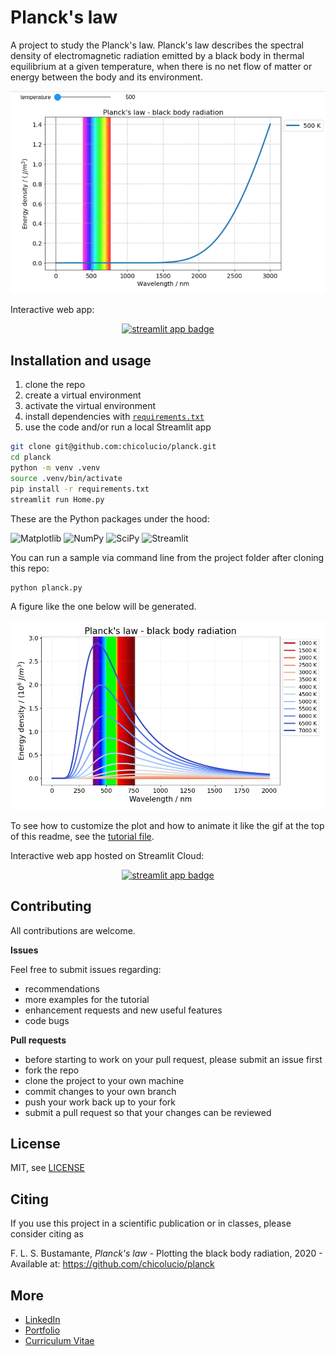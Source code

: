 # Planck's law

A project to study the Planck's law. Planck's law describes the spectral
density of electromagnetic radiation emitted by a black body in thermal
equilibrium at a given temperature, when there is no net flow of matter or
energy between the body and its environment.

![Animation gif](animation.gif)

Interactive web app:

<p align="center">
<a href="https://planck.streamlitapp.com/" target="_blank">
<img src="https://img.shields.io/badge/-Streamlit%20app-FF4B4B?style=for-the-badge&logo=Streamlit&logoColor=white" alt="streamlit app badge"></a>
</p>

## Installation and usage

1. clone the repo
2. create a virtual environment
3. activate the virtual environment
4. install dependencies with [`requirements.txt`](requirements.txt)
5. use the code and/or run a local Streamlit app

```bash
git clone git@github.com:chicolucio/planck.git
cd planck
python -m venv .venv
source .venv/bin/activate
pip install -r requirements.txt
streamlit run Home.py
```

These are the Python packages under the hood:

![Matplotlib](https://img.shields.io/badge/Matplotlib-3670A0.svg?style=plastic&logo=&logoColor=white)
![NumPy](https://img.shields.io/badge/NumPy-%23013243.svg?style=plastic&logo=numpy&logoColor=white)
![SciPy](https://img.shields.io/badge/SciPy-8CAAe6.svg?style=plastic&logo=scipy&logoColor=white)
![Streamlit](https://img.shields.io/badge/Streamlit-FF4B4B.svg?style=plastic&logo=streamlit&logoColor=white)

You can run a sample via command line from the project folder after cloning this repo:

```bash
python planck.py
```

A figure like the one below will be generated.

![Command line sample](command_line_sample.png)

To see how to customize the plot and how to animate it like the gif at the top
of this readme, see the [tutorial file](tutorial.ipynb).

Interactive web app hosted on Streamlit Cloud:

<p align="center">
<a href="https://planck.streamlitapp.com/" target="_blank">
<img src="https://img.shields.io/badge/-Streamlit%20app-FF4B4B?style=for-the-badge&logo=Streamlit&logoColor=white" alt="streamlit app badge"></a>
</p>

## Contributing

All contributions are welcome.

**Issues**

Feel free to submit issues regarding:

- recommendations
- more examples for the tutorial
- enhancement requests and new useful features
- code bugs

**Pull requests**

- before starting to work on your pull request, please submit an issue first
- fork the repo
- clone the project to your own machine
- commit changes to your own branch
- push your work back up to your fork
- submit a pull request so that your changes can be reviewed


## License

MIT, see [LICENSE](LICENSE)

## Citing

If you use this project in a scientific publication or in classes, please consider citing as

F. L. S. Bustamante, *Planck's law* - Plotting the black body radiation, 2020 -
Available at: https://github.com/chicolucio/planck

## More

- [LinkedIn](https://www.linkedin.com/in/flsbustamante/)
- [Portfolio](https://franciscobustamante.com.br/portfolio)
- [Curriculum Vitae](https://franciscobustamante.com.br/about/)